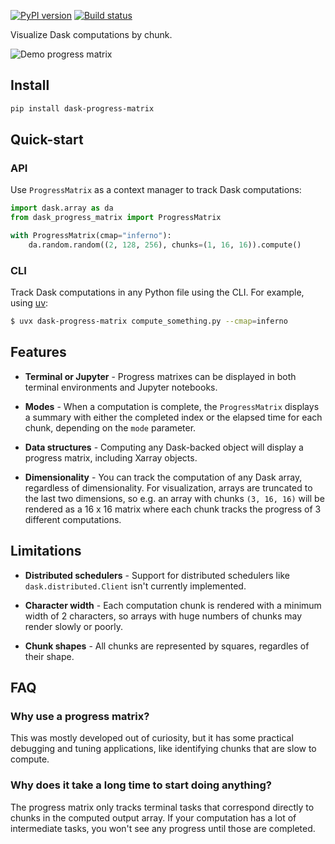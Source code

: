 [![PyPI version](https://badge.fury.io/py/dask-progress-matrix.svg)](https://pypi.org/p/dask-progress-matrix)
[![Build status](https://github.com/aazuspan/dask-progress-matrix/actions/workflows/ci.yaml/badge.svg)](https://github.com/aazuspan/dask-progress-matrix/actions/workflows/ci.yaml)

Visualize Dask computations by chunk.

![Demo progress matrix](docs/demo.gif)

## Install

```bash
pip install dask-progress-matrix
```

## Quick-start

### API

Use `ProgressMatrix` as a context manager to track Dask computations:

```python
import dask.array as da
from dask_progress_matrix import ProgressMatrix

with ProgressMatrix(cmap="inferno"):
    da.random.random((2, 128, 256), chunks=(1, 16, 16)).compute()
```

### CLI

Track Dask computations in any Python file using the CLI. For example, using [uv](https://docs.astral.sh/uv/):

```bash
$ uvx dask-progress-matrix compute_something.py --cmap=inferno
```

## Features

* **Terminal or Jupyter** - Progress matrixes can be displayed in both terminal environments and Jupyter notebooks.

* **Modes** - When a computation is complete, the `ProgressMatrix` displays a summary with either the completed index or the elapsed time for each chunk, depending on the `mode` parameter.

* **Data structures** - Computing any Dask-backed object will display a progress matrix, including Xarray objects.

* **Dimensionality** - You can track the computation of any Dask array, regardless of dimensionality. For visualization, arrays are truncated to the last two dimensions, so e.g. an array with chunks `(3, 16, 16)` will be rendered as a 16 x 16 matrix where each chunk tracks the progress of 3 different computations.

## Limitations

* **Distributed schedulers** - Support for distributed schedulers like `dask.distributed.Client` isn't currently implemented.

* **Character width** - Each computation chunk is rendered with a minimum width of 2 characters, so arrays with huge numbers of chunks may render slowly or poorly.

* **Chunk shapes** - All chunks are represented by squares, regardles of their shape.

## FAQ

### Why use a progress matrix?

This was mostly developed out of curiosity, but it has some practical debugging and tuning applications, like identifying chunks that are slow to compute.

### Why does it take a long time to start doing anything?

The progress matrix only tracks terminal tasks that correspond directly to chunks in the computed output array. If your computation has a lot of intermediate tasks, you won't see any progress until those are completed.
